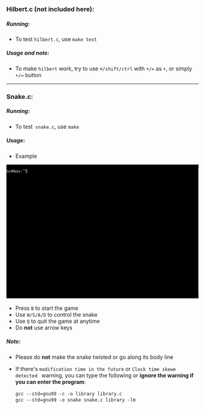 ### Hilbert.c (not included here):

##### Running:

- To test `hilbert.c`, use `make test`

##### Usage and note:

- To make `hilbert` work, try to use `⌘/shift/ctrl` with `+/=` as `+`, or simply `+/=` button

---

### Snake.c:

##### Running:

- To test` snake.c`, use `make`

##### Usage:

- Example
<img src="snake.gif" alt="snake game" height="350" width="520"/>

- Press `B` to start the game
- Use `W/S/A/D` to control the snake
- Use `Q` to quit the game at anytime
- Do **not** use arrow keys

##### Note:

- Please do **not** make the snake twisted or go along its body line

- If there's `modification time in the future` or `Clock time skewe detected ` warning, you can type the following or **ignore the warning if you can enter the program**:
  ```
  gcc --std=gnu99 -c -o library library.c
  gcc --std=gnu99 -o snake snake.c library -lm
  ```
